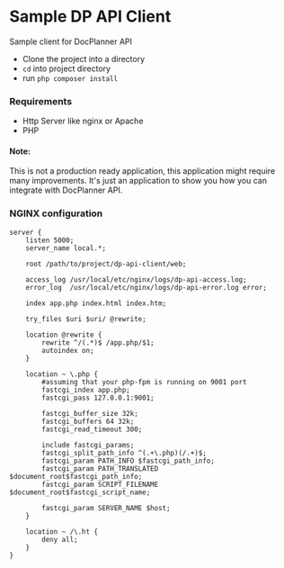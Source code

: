 # Sample DP API Client
Sample client for DocPlanner API

- Clone the project into a directory
- `cd` into project directory 
- run `php composer install`

### Requirements
- Http Server like nginx or Apache
- PHP

#### Note:
This is not a production ready application, this application might require many improvements. It's just an application to show you how you can integrate with DocPlanner API.

### NGINX configuration
	server {
	    listen 5000;
	    server_name local.*;

	    root /path/to/project/dp-api-client/web;

	    access_log /usr/local/etc/nginx/logs/dp-api-access.log;
	    error_log  /usr/local/etc/nginx/logs/dp-api-error.log error;

	    index app.php index.html index.htm;

	    try_files $uri $uri/ @rewrite;

	    location @rewrite {
	        rewrite ^/(.*)$ /app.php/$1;
	        autoindex on;
	    }

	    location ~ \.php {
	        #assuming that your php-fpm is running on 9001 port
	        fastcgi_index app.php;
	        fastcgi_pass 127.0.0.1:9001; 

	        fastcgi_buffer_size 32k;
	        fastcgi_buffers 64 32k;
	        fastcgi_read_timeout 300;

	        include fastcgi_params;
	        fastcgi_split_path_info ^(.+\.php)(/.+)$;
	        fastcgi_param PATH_INFO $fastcgi_path_info;
	        fastcgi_param PATH_TRANSLATED $document_root$fastcgi_path_info;
	        fastcgi_param SCRIPT_FILENAME $document_root$fastcgi_script_name;

	        fastcgi_param SERVER_NAME $host;
	    }

	    location ~ /\.ht {
	        deny all;
	    }
	}
